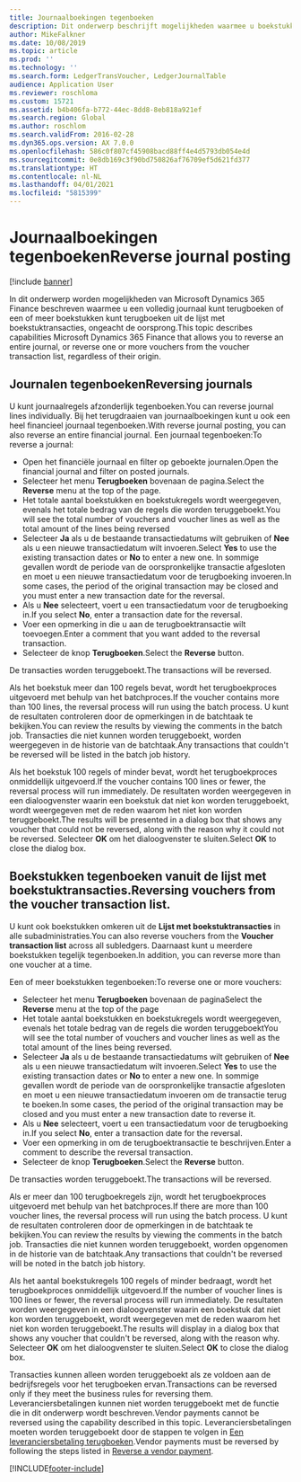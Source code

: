 ```yaml
---
title: Journaalboekingen tegenboeken
description: Dit onderwerp beschrijft mogelijkheden waarmee u boekstukken kunt tegenboeken uit de lijst met boekstuktransacties of vanuit financiële journalen.
author: MikeFalkner
ms.date: 10/08/2019
ms.topic: article
ms.prod: ''
ms.technology: ''
ms.search.form: LedgerTransVoucher, LedgerJournalTable
audience: Application User
ms.reviewer: roschloma
ms.custom: 15721
ms.assetid: b4b406fa-b772-44ec-8dd8-8eb818a921ef
ms.search.region: Global
ms.author: roschlom
ms.search.validFrom: 2016-02-28
ms.dyn365.ops.version: AX 7.0.0
ms.openlocfilehash: 586c0f807cf45908bacd88ff4e4d5793db054e4d
ms.sourcegitcommit: 0e8db169c3f90bd750826af76709ef5d621fd377
ms.translationtype: HT
ms.contentlocale: nl-NL
ms.lasthandoff: 04/01/2021
ms.locfileid: "5815399"
---
```

# <a name="reverse-journal-posting"></a><span data-ttu-id="78792-103">Journaalboekingen tegenboeken</span><span class="sxs-lookup"><span data-stu-id="78792-103">Reverse journal posting</span></span>

[!include [banner](../includes/banner.md)]

<span data-ttu-id="78792-104">In dit onderwerp worden mogelijkheden van Microsoft Dynamics 365 Finance beschreven waarmee u een volledig journaal kunt terugboeken of een of meer boekstukken kunt terugboeken uit de lijst met boekstuktransacties, ongeacht de oorsprong.</span><span class="sxs-lookup"><span data-stu-id="78792-104">This topic describes capabilities Microsoft Dynamics 365 Finance that allows you to reverse an entire journal, or reverse one or more vouchers from the voucher transaction list, regardless of their origin.</span></span> 

## <a name="reversing-journals"></a><span data-ttu-id="78792-105">Journalen tegenboeken</span><span class="sxs-lookup"><span data-stu-id="78792-105">Reversing journals</span></span>

<span data-ttu-id="78792-106">U kunt journaalregels afzonderlijk tegenboeken.</span><span class="sxs-lookup"><span data-stu-id="78792-106">You can reverse journal lines individually.</span></span> <span data-ttu-id="78792-107">Bij het terugdraaien van journaalboekingen kunt u ook een heel financieel journaal tegenboeken.</span><span class="sxs-lookup"><span data-stu-id="78792-107">With reverse journal posting, you can also reverse an entire financial journal.</span></span> <span data-ttu-id="78792-108">Een journaal tegenboeken:</span><span class="sxs-lookup"><span data-stu-id="78792-108">To reverse a journal:</span></span> 

- <span data-ttu-id="78792-109">Open het financiële journaal en filter op geboekte journalen.</span><span class="sxs-lookup"><span data-stu-id="78792-109">Open the financial journal and filter on posted journals.</span></span>
- <span data-ttu-id="78792-110">Selecteer het menu **Terugboeken** bovenaan de pagina.</span><span class="sxs-lookup"><span data-stu-id="78792-110">Select the **Reverse** menu at the top of the page.</span></span>
- <span data-ttu-id="78792-111">Het totale aantal boekstukken en boekstukregels wordt weergegeven, evenals het totale bedrag van de regels die worden teruggeboekt.</span><span class="sxs-lookup"><span data-stu-id="78792-111">You will see the total number of vouchers and voucher lines as well as the total amount of the lines being reversed</span></span>
- <span data-ttu-id="78792-112">Selecteer **Ja** als u de bestaande transactiedatums wilt gebruiken of **Nee** als u een nieuwe transactiedatum wilt invoeren.</span><span class="sxs-lookup"><span data-stu-id="78792-112">Select **Yes** to use the existing transaction dates or **No** to enter a new one.</span></span> <span data-ttu-id="78792-113">In sommige gevallen wordt de periode van de oorspronkelijke transactie afgesloten en moet u een nieuwe transactiedatum voor de terugboeking invoeren.</span><span class="sxs-lookup"><span data-stu-id="78792-113">In some cases, the period of the original transaction may be closed and you must enter a new transaction date for the reversal.</span></span>
- <span data-ttu-id="78792-114">Als u **Nee** selecteert, voert u een transactiedatum voor de terugboeking in.</span><span class="sxs-lookup"><span data-stu-id="78792-114">If you select **No**, enter a transaction date for the reversal.</span></span> 
- <span data-ttu-id="78792-115">Voer een opmerking in die u aan de terugboektransactie wilt toevoegen.</span><span class="sxs-lookup"><span data-stu-id="78792-115">Enter a comment that you want added to the reversal transaction.</span></span>
- <span data-ttu-id="78792-116">Selecteer de knop **Terugboeken**.</span><span class="sxs-lookup"><span data-stu-id="78792-116">Select the **Reverse** button.</span></span>

<span data-ttu-id="78792-117">De transacties worden teruggeboekt.</span><span class="sxs-lookup"><span data-stu-id="78792-117">The transactions will be reversed.</span></span> 

<span data-ttu-id="78792-118">Als het boekstuk meer dan 100 regels bevat, wordt het terugboekproces uitgevoerd met behulp van het batchproces.</span><span class="sxs-lookup"><span data-stu-id="78792-118">If the voucher contains more than 100 lines, the reversal process will run using the batch process.</span></span> <span data-ttu-id="78792-119">U kunt de resultaten controleren door de opmerkingen in de batchtaak te bekijken.</span><span class="sxs-lookup"><span data-stu-id="78792-119">You can review the results by viewing the comments in the batch job.</span></span> <span data-ttu-id="78792-120">Transacties die niet kunnen worden teruggeboekt, worden weergegeven in de historie van de batchtaak.</span><span class="sxs-lookup"><span data-stu-id="78792-120">Any transactions that couldn't be reversed will be listed in the batch job history.</span></span>

<span data-ttu-id="78792-121">Als het boekstuk 100 regels of minder bevat, wordt het terugboekproces onmiddellijk uitgevoerd.</span><span class="sxs-lookup"><span data-stu-id="78792-121">If the voucher contains 100 lines or fewer, the reversal process will run immediately.</span></span> <span data-ttu-id="78792-122">De resultaten worden weergegeven in een dialoogvenster waarin een boekstuk dat niet kon worden teruggeboekt, wordt weergegeven met de reden waarom het niet kon worden teruggeboekt.</span><span class="sxs-lookup"><span data-stu-id="78792-122">The results will be presented in a dialog box that shows any voucher that could not be reversed, along with the reason why it could not be reversed.</span></span> <span data-ttu-id="78792-123">Selecteer **OK** om het dialoogvenster te sluiten.</span><span class="sxs-lookup"><span data-stu-id="78792-123">Select **OK** to close the dialog box.</span></span>

## <a name="reversing-vouchers-from-the-voucher-transaction-list"></a><span data-ttu-id="78792-124">Boekstukken tegenboeken vanuit de lijst met boekstuktransacties.</span><span class="sxs-lookup"><span data-stu-id="78792-124">Reversing vouchers from the voucher transaction list.</span></span> 

<span data-ttu-id="78792-125">U kunt ook boekstukken omkeren uit de **Lijst met boekstuktransacties** in alle subadministraties.</span><span class="sxs-lookup"><span data-stu-id="78792-125">You can also reverse vouchers from the **Voucher transaction list** across all subledgers.</span></span> <span data-ttu-id="78792-126">Daarnaast kunt u meerdere boekstukken tegelijk tegenboeken.</span><span class="sxs-lookup"><span data-stu-id="78792-126">In addition, you can reverse more than one voucher at a time.</span></span> 

<span data-ttu-id="78792-127">Een of meer boekstukken tegenboeken:</span><span class="sxs-lookup"><span data-stu-id="78792-127">To reverse one or more vouchers:</span></span> 

- <span data-ttu-id="78792-128">Selecteer het menu **Terugboeken** bovenaan de pagina</span><span class="sxs-lookup"><span data-stu-id="78792-128">Select the **Reverse** menu at the top of the page</span></span>
- <span data-ttu-id="78792-129">Het totale aantal boekstukken en boekstukregels wordt weergegeven, evenals het totale bedrag van de regels die worden teruggeboekt</span><span class="sxs-lookup"><span data-stu-id="78792-129">You will see the total number of vouchers and voucher lines as well as the total amount of the lines being reversed.</span></span>
- <span data-ttu-id="78792-130">Selecteer **Ja** als u de bestaande transactiedatums wilt gebruiken of **Nee** als u een nieuwe transactiedatum wilt invoeren.</span><span class="sxs-lookup"><span data-stu-id="78792-130">Select **Yes** to use the existing transaction dates or **No** to enter a new one.</span></span> <span data-ttu-id="78792-131">In sommige gevallen wordt de periode van de oorspronkelijke transactie afgesloten en moet u een nieuwe transactiedatum invoeren om de transactie terug te boeken.</span><span class="sxs-lookup"><span data-stu-id="78792-131">In some cases, the period of the original transaction may be closed and you must enter a new transaction date to reverse it.</span></span>
- <span data-ttu-id="78792-132">Als u **Nee** selecteert, voert u een transactiedatum voor de terugboeking in.</span><span class="sxs-lookup"><span data-stu-id="78792-132">If you select **No**, enter a transaction date for the reversal.</span></span> 
- <span data-ttu-id="78792-133">Voer een opmerking in om de terugboektransactie te beschrijven.</span><span class="sxs-lookup"><span data-stu-id="78792-133">Enter a comment to describe the reversal transaction.</span></span>
- <span data-ttu-id="78792-134">Selecteer de knop **Terugboeken**.</span><span class="sxs-lookup"><span data-stu-id="78792-134">Select the **Reverse** button.</span></span>

<span data-ttu-id="78792-135">De transacties worden teruggeboekt.</span><span class="sxs-lookup"><span data-stu-id="78792-135">The transactions will be reversed.</span></span> 

<span data-ttu-id="78792-136">Als er meer dan 100 terugboekregels zijn, wordt het terugboekproces uitgevoerd met behulp van het batchproces.</span><span class="sxs-lookup"><span data-stu-id="78792-136">If there are more than 100 voucher lines, the reversal process will run using the batch process.</span></span> <span data-ttu-id="78792-137">U kunt de resultaten controleren door de opmerkingen in de batchtaak te bekijken.</span><span class="sxs-lookup"><span data-stu-id="78792-137">You can review the results by viewing the comments in the batch job.</span></span> <span data-ttu-id="78792-138">Transacties die niet kunnen worden teruggeboekt, worden opgenomen in de historie van de batchtaak.</span><span class="sxs-lookup"><span data-stu-id="78792-138">Any transactions that couldn't be reversed will be noted in the batch job history.</span></span>

<span data-ttu-id="78792-139">Als het aantal boekstukregels 100 regels of minder bedraagt, wordt het terugboekproces onmiddellijk uitgevoerd.</span><span class="sxs-lookup"><span data-stu-id="78792-139">If the number of voucher lines is 100 lines or fewer, the reversal process will run immediately.</span></span> <span data-ttu-id="78792-140">De resultaten worden weergegeven in een dialoogvenster waarin een boekstuk dat niet kon worden teruggeboekt, wordt weergegeven met de reden waarom het niet kon worden teruggeboekt.</span><span class="sxs-lookup"><span data-stu-id="78792-140">The results will display in a dialog box that shows any voucher that couldn't be reversed, along with the reason why.</span></span> <span data-ttu-id="78792-141">Selecteer **OK** om het dialoogvenster te sluiten.</span><span class="sxs-lookup"><span data-stu-id="78792-141">Select **OK** to close the dialog box.</span></span>

<span data-ttu-id="78792-142">Transacties kunnen alleen worden teruggeboekt als ze voldoen aan de bedrijfsregels voor het terugboeken ervan.</span><span class="sxs-lookup"><span data-stu-id="78792-142">Transactions can be reversed only if they meet the business rules for reversing them.</span></span> <span data-ttu-id="78792-143">Leveranciersbetalingen kunnen niet worden teruggeboekt met de functie die in dit onderwerp wordt beschreven.</span><span class="sxs-lookup"><span data-stu-id="78792-143">Vendor payments cannot be reversed using the capability described in this topic.</span></span> <span data-ttu-id="78792-144">Leveranciersbetalingen moeten worden teruggeboekt door de stappen te volgen in [Een leveranciersbetaling terugboeken](https://docs.microsoft.com/dynamics365/finance/accounts-payable/reverse-vendor-payment).</span><span class="sxs-lookup"><span data-stu-id="78792-144">Vendor payments must be reversed by following the steps listed in [Reverse a vendor payment](https://docs.microsoft.com/dynamics365/finance/accounts-payable/reverse-vendor-payment).</span></span>



[!INCLUDE[footer-include](../../includes/footer-banner.md)]